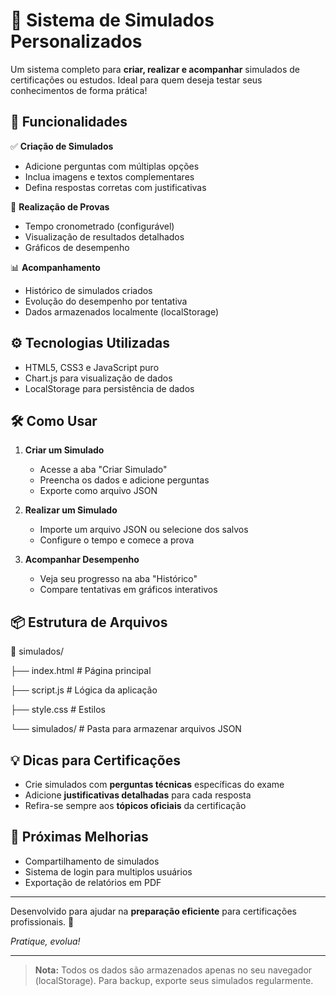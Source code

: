 # 📝 Sistema de Simulados Personalizados

Um sistema completo para **criar, realizar e acompanhar** simulados de certificações ou estudos. Ideal para quem deseja testar seus conhecimentos de forma prática!

## 🚀 Funcionalidades

✅ **Criação de Simulados**  
- Adicione perguntas com múltiplas opções  
- Inclua imagens e textos complementares  
- Defina respostas corretas com justificativas  

🎯 **Realização de Provas**  
- Tempo cronometrado (configurável)  
- Visualização de resultados detalhados  
- Gráficos de desempenho  

📊 **Acompanhamento**  
- Histórico de simulados criados  
- Evolução do desempenho por tentativa  
- Dados armazenados localmente (localStorage)  

## ⚙️ Tecnologias Utilizadas

- HTML5, CSS3 e JavaScript puro  
- Chart.js para visualização de dados  
- LocalStorage para persistência de dados  

## 🛠️ Como Usar

1. **Criar um Simulado**  
   - Acesse a aba "Criar Simulado"  
   - Preencha os dados e adicione perguntas  
   - Exporte como arquivo JSON  

2. **Realizar um Simulado**  
   - Importe um arquivo JSON ou selecione dos salvos  
   - Configure o tempo e comece a prova  

3. **Acompanhar Desempenho**  
   - Veja seu progresso na aba "Histórico"  
   - Compare tentativas em gráficos interativos  

## 📦 Estrutura de Arquivos

📂 simulados/

├── index.html # Página principal

├── script.js # Lógica da aplicação

├── style.css # Estilos

└── simulados/ # Pasta para armazenar arquivos JSON

## 💡 Dicas para Certificações

- Crie simulados com **perguntas técnicas** específicas do exame  
- Adicione **justificativas detalhadas** para cada resposta  
- Refira-se sempre aos **tópicos oficiais** da certificação  

## 🔄 Próximas Melhorias

- Compartilhamento de simulados  
- Sistema de login para multiplos usuários  
- Exportação de relatórios em PDF  

---

Desenvolvido para ajudar na **preparação eficiente** para certificações profissionais. 🚀  

*Pratique, evolua!*  

---

> **Nota:** Todos os dados são armazenados apenas no seu navegador (localStorage). Para backup, exporte seus simulados regularmente.
